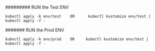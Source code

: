 

######### RUN the Test ENV

	kubectl apply -k env/test    OR      kubectl kustomize env/test | kubectl apply -f -


####### RUN the Prod ENV

	kubectl apply -k env/prod    OR     kubectl kustomize env/test | kubectl apply -f -


